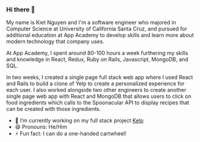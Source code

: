 ### Hi there 👋

My name is Kiet Nguyen and I'm a software engineer who majored in Computer Science at University of California Santa Cruz, and
pursued for additional education at App Academy to develop skills and learn more about modern technology that company uses.

At App Academy, I spent around 80-100 hours a week  furthering my skills and knowledge in React, Redux, Ruby on Rails, Javascript, MongoDB, and SQL.

In two weeks, I created a single page full stack web app where I used React and Rails to build a clone of Yelp to create a personalized experience for each user.
I also worked alongside two other engineers to create another single page web app with React and MongoDB that allows users to click on food ingredients which calls to the Spoonacular API to display recipes that can be created with those ingredients.

- 🔭 I’m currently working on my full stack project [Kelp](https://kelp-kiet.herokuapp.com/) 
- 😄 Pronouns: He/Him
- ⚡ Fun fact: I can do a one-handed cartwheel!


